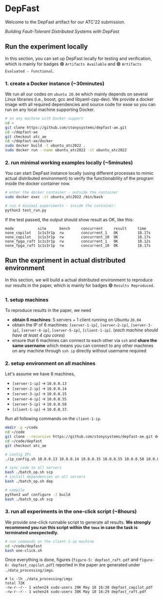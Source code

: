 
# DepFast

Welcome to the DepFast artifact for our ATC'22 submission.

*Building Fault-Tolerant Distributed Systems with DepFast*

## Run the experiment locally
<!-- https://github.com/ikatyang/emoji-cheat-sheet/blob/master/README.md -->
In this section, you can set up DepFast locally for testing and verification, which is mainly for badges :green_circle: `Artifacts Available` and :green_circle: `Artifacts Evaluated - Functional`. 

### 1. create a Docker instance (~30minutes)
We run all our codes on `ubuntu 20.04` which mainly depends on several Linux libraries (i.e., boost, gcc and libyaml-cpp-dev). We provide a docker image with all required dependencies and source code for ease so you can run on any local machine supporting Docker.
```bash
# on any machine with Docker support
cd ~
git clone https://github.com/stonysystems/depfast-ae.git
cd ~/depfast-ae
git checkout atc_ae
cd ~/depfast-ae/docker
sudo docker build -t ubuntu_atc2022 .
sudo docker run --name ubuntu_atc2022 -it ubuntu_atc2022
```

### 2. run minimal working examples locally (~5minutes)
You can start DepFast instance locally (using different processes to mimic actual distributed environment) to verify the functionability of the program inside the docker container now.

```bash
# enter the docker container - outside the container
sudo docker exec -it ubuntu_atc2022 /bin/bash

# run 4 minimal experiments - inside the container: 
python3 test_run.py
```

If the test passed, the output should show result as OK, like this:
```
mode           site      bench     concurrent     result 	 time
none_copilot   1c1s3r1p  rw        concurrent_1   OK     	 18.17s
none_copilot   1c1s3r1p  rw        concurrent_10  OK     	 18.17s
none_fpga_raft 1c1s3r1p  rw        concurrent_1   OK     	 18.12s
none_fpga_raft 1c1s3r1p  rw        concurrent_10  OK     	 18.17s
```

## Run the expriment in actual distributed environment
In this section, we will build a actual distributed environment to reproduce our results in the paper, which is mainly for badges :green_circle: `Results Reproduced`.

### 1. setup machines
To reproduce results in the paper, we need 
 - **obtain 6 machines**: 5 servers + 1 client running on Ubuntu `20.04`
 - obtain the IP of 6 machines: `[server-1-ip]`, `[server-2-ip]`, `[server-3-ip]`, `[server-4-ip]`, `[server-5-ip]`, `[client-1-ip]`. (*each machine should have at least 4 cpu cores*)
 - ensure that 6 machines can connect to each other via `ssh` and **share the same username** which means you can connect to any other machines on any machine through `ssh ip` directly without username required

### 2. setup environment on all machines
Let's assume we have 6 machines, 
- `[server-1-ip]` -> `10.0.0.13`
- `[server-2-ip]` -> `10.0.0.14`
- `[server-3-ip]` -> `10.0.0.15`
- `[server-4-ip]` -> `10.0.0.55`
- `[server-5-ip]` -> `10.0.0.58`
- `[client-1-ip]` -> `10.0.0.37`. 

Run all following commands on the `client-1-ip`.
```bash
mkdir -p ~/code
cd ~/code
git clone --recursive https://github.com/stonysystems/depfast-ae.git depfast
cd ~/code/depfast
git checkout atc_ae

# config IPs
./ip_config.sh 10.0.0.13 10.0.0.14 10.0.0.15 10.0.0.55 10.0.0.58 10.0.0.37 

# sync code to all servers
bash ./batch_op.sh scp
# install dependencies on all servers
bash ./batch_op.sh dep

# compile
python3 waf configure -J build
bash ./batch_op.sh scp
```

### 3. run all experiments in the one-click script (~8hours)
We provide one-click runnable script to generate all results. **We strongly recommend you run this script within the `tmux` in case the task is terminated unexpectedly.**
```bash
# run commands on the client-1-ip machine
cd ~/code/depfast
bash one-click.sh
```

Once everything is done, figures (`figure-5: depfast_raft.pdf` and `figure-6: depfast_copilot.pdf`) reported in the paper are generated under `./data_processing/imgs`.
```
# ls -lh ./data_processing/imgs
total 72K
-rw-r--r-- 1 wshen24 sudo-users 29K May 18 16:30 depfast_copilot.pdf
-rw-r--r-- 1 wshen24 sudo-users 38K May 18 16:29 depfast_raft.pdf
```
